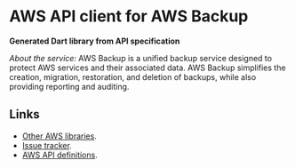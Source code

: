 # AWS API client for AWS Backup

**Generated Dart library from API specification**

*About the service:*
AWS Backup is a unified backup service designed to protect AWS services and
their associated data. AWS Backup simplifies the creation, migration,
restoration, and deletion of backups, while also providing reporting and
auditing.

## Links

- [Other AWS libraries](https://github.com/agilord/aws_client/tree/master/generated).
- [Issue tracker](https://github.com/agilord/aws_client/issues).
- [AWS API definitions](https://github.com/aws/aws-sdk-js/tree/master/apis).
